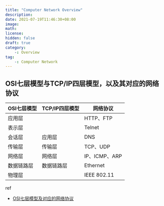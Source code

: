 ```yaml
---
title: "Computer Network Overview"
description: 
date: 2021-07-19T11:46:30+08:00
image: 
math: 
license: 
hidden: false
draft: true
category:
    -: Overview
tag:
    -: Computer Network
---
```

## OSI七层模型与TCP/IP四层模型，以及其对应的网络协议





| OSI七层模型 | TCP/IP四层模型 | 网络协议      |
| ----------- | -------------- | ------------- |
| 应用层      |                | HTTP、FTP     |
| 表示层      |                | Telnet        |
| 会话层      | 应用层         | DNS           |
| 传输层      | 传输层         | TCP、UDP      |
| 网络层      | 网络层         | IP、ICMP、ARP |
| 数据链路层  | 数据链路层     | Ethernet      |
| 物理层      |                | IEEE 802.11   |

ref

- [OSI七层模型及对应的网络协议](https://www.huaweicloud.com/articles/ea09f52300d846d18c01995e485c9181.html)

